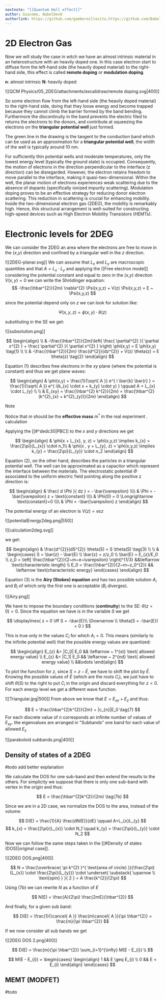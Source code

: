 ```yaml
---
nextnote: "[[Quantum Hall effect]]"
author: Giacomo, BabelDev0
authorlink: https://github.com/gamberoillecito,https://github.com/BabelDev0
---
```

# 2D Electron Gas

Now we will study the case in witch we have an almost intrinsic material in an heterostructure with an heavily doped one. In this case electron start to diffuse form the left-hand side (the heavily doped material) to the right-hand side, this effect is called **remote doping** or **modulation doping**.

**n**: almost intrinsic
**N**: heavily doped

![[QCM Physics/05_2DEG/attachments/excalidraw/remote doping.svg|400]]

So some electron flow from the left-hand side (the heavily doped material) to the right-hand side, doing that they loose energy and become trapped because they cannot climb the barrier formed by the band bending. Furthermore the discontinuity in the band prevents the electric filed to returns the electrons to the donors, and contribute at squeezing the electrons on the **triangular potential well** just formed. 

The green line in the drawing is the tangent to the conduction band which can be used as an approximation for a **triangular potential well**, the width of the well is typically around 10 nm.

For sufficiently thin potential wells and moderate temperatures, only the lowest energy level (typically the ground state) is occupied. Consequently, the motion of electrons in the direction perpendicular to the interface (z direction) can be disregarded. However, the electron retains freedom to move parallel to the interface, making it quasi-two-dimensional. Within the well, the planar motion of electrons experiences weak scattering due to the absence of dopants (specifically ionized impurity scattering). Modulation doping proves to be an effective strategy for reducing donor electron scattering. This reduction in scattering is crucial for enhancing mobility. Inside the two-dimensional electron gas (2DEG), the mobility is remarkably high. Hence, this structural arrangement is well-suited for constructing high-speed devices such as High Electron Mobility Transistors (HEMTs).

# Electronic levels for 2DEG
We can consider the 2DEG an area where the electrons are free to move in the ($x$,$y$) direction and confined by a triangular well in the $z$ direction.

![[2DEG-planar.svg]]
We can assume that $L_{x}$ and $L_{y}$ are macroscopic quantities and that $A = L_{x} \cdot L_{y}$ and applying the [[Free electron model]] considering the potential constant and equal to zero in the ($x$,$y$) direction $V(x,y)=0$ we can write the Shrödinger equation:
$$
-\frac{\hbar^{2}}{2m} \nabla^{2} \Psi(x,y,z) + V(z) \Psi(x,y,z) = E ~ \Psi(x,y,z)
$$

since the potential depend only on $z$ we can look for solution like:

$$
\Psi(x,y,z) = \phi(x,y) \cdot \theta(z)
$$

substituting in the SE we get:

![[subsolution.png]]

$$
\begin{align} \\
 & -\frac{\hbar^{2}}{2m}\left( \frac{ \partial^{2} }{ \partial x^{2} } + \frac{ \partial^{2} }{ \partial x^{2} }  \right) \phi(x,y) = E \phi(x,y) \tag{1} \\ \\
 & -\frac{\hbar^{2}}{2m} \frac{d^{2}}{dz^{2}} + V(z) \theta(z) = E \theta(z) \tag{2}
\end{align}
$$

Equation (1) describes free electrons in the $xy$ plane (where the potential is constant) and thus we get plane waves: 

$$
\begin{align}
 & \phi(x,y) = \frac{1}{\sqrt{ A }} e^{ i \bar{k} \bar{r} } = \frac{1}{\sqrt{ A }} e^{ i(k_{x} \cdot x + k_{y} \cdot y) }  \qquad A = L_{x} \cdot L_{y} \\
 \\
 & E_{xy} = \frac{\hbar^{2} k^{2}}{2m} = \frac{\hbar^{2} (k^{2}_{x} + k^{2}_{y})}{2m}
\end{align}
$$

> [!Note] 
>
Notice that $m$ should be the **effective mass** $m^{*}$ in the real experiment .
calculation

Applying the [[#^dedc30|PBC]] to the $x$ and $y$ directions we get 

$$
\begin{align}
 & \phi(x + L_{x}, y, z) = \phi(x,y,z) \implies k_{x} = \frac{2\pi}{L_{x}} \cdot n_1\\
 & \phi(x , y + L_{y}, z) = \phi(x,y,z) \implies k_{y} = \frac{2\pi}{L_{y}} \cdot n_2
\end{align}
$$

Equation (2), on the other hand, describes the particles in a triangular potential well. The well can be approximated as a capacitor which represent the interface between the materials. The electrostatic potential $\Phi$ associated to the uniform electric field pointing along the positive z direction is:

$$
\begin{align}
 & \frac{ d \Phi }{ dz }  = - \bar{\varepsilon} \\\\
& \Phi = -\bar{\varepsilon} z + \text{constant} \\\\
& \Phi(0) = 0 \Longrightarrow \text{constant}=0 \\\\
& \Phi = -\bar{\varepsilon} z 
\end{align}
$$

The potential energy of an electron is $V(z) = e\varepsilon z$ 

![[potentialEnergy2deg.png|550]]

![[calculation2deg.svg]]

we get:

$$
\begin{align}
 & \frac{d^{2}}{dS^{2}} \theta(S) = S \theta(S) \tag{3} \\ \\
& \begin{cases}
S = \bar{z} - \bar{E}  \\
\bar{z} = z/z_0 \\
\bar{E} = E_{z}/E_0 \\
z_0 = \left[ \frac{\hbar^{2}}{2~m~e~\varepsilon} \right]^{1/3} &&\leftarrow \text{characteristic length} \\
E_0 = \frac{\hbar^{2}}{2~m~z_0^{2}}  && \leftarrow \text{characteristic energy}
\end{cases}
\end{align}
$$

Equation (3) is the **Airy (Stokes) equation** and has two possible solution $A_{i}$ and $B_{i}$ of which only the first one is acceptable ($B_{i}$ diverges).

![[Airy.png]]

We have to impose the boundary conditions (**continuity**) to the SE:  $\theta(z = 0) = 0$. Since the equation we have is in the variable $S$ we get 

$$
\displaylines{
z = 0 \iff S = -\bar{E}\\
\Downarrow \\
\theta(S = -\bar{E}) = 0
}
$$

This is true only in the values $C_{i}$ for which $A_{i} = 0$. This means (similarly to the infinite potential well) that the possible energy values are quantized:

$$
\begin{align}
 E_{z} &= |C_0| E_0 && \leftarrow ~ 1^{st} \text{ allowed energy value} \\
E_{z} &= |C_1| E_0 && \leftarrow ~ 2^{nd} \text{ allowed energy value} \\
 &&\vdots
\end{align}
$$

To plot the function for $z$, since $S = z - \bar{E}$, we have to shift the plot by $\bar{E}$. Knowing the possible values of $\bar{E}$ (which are the roots $C_{i}$), we just have to shift $\theta(S)$ to the right to put $C_{i}$ in the origin and discard everything for $z < 0$.
For each energy level we get a different wave function.

![[Triangular.jpg|500]]
From above we know that $E = E_{xy} + E_{z}$ and thus:

$$
E = \frac{\hbar^{2}k^{2}}{2m} + |c_{n}|E_0 \tag{7}
$$
For each discrete value of $n$ corresponds an infinite number of values of $E_{xy}$. the eigenvalues are arranged in "Subbands" one band for each value of allowed $E_z$ 


![[paraboloid subbands.png|400]]

## Density of states of a 2DEG

#todo add better explanation

We calculate the DOS for one sub-band and then extend the results to the others. For simplicity we suppose that there is only one sub-band with vertex in the origin and thus:

$$
E = \frac{\hbar^{2}k^{2}}{2m} \tag{7b}
$$

Since we are in a 2D case, we normalize the DOS to the area, instead of the volume:

$$
D(E) = \frac{1}{A} \frac{dN(E)}{dE} \qquad A=L_{x}L_{y} 
$$
$$   
k_{x} = \frac{2\pi}{L_{x}} \cdot N_1 \quad k_{y} = \frac{2\pi}{L_{y}} \cdot N_2
$$

Now we can follow the same steps taken in the [[#Density of states (DOS)|original case]].

![[2DEG DOS.png|400]]

$$
N = \frac{\overbrace{ \pi k^{2} }^{ \text{area of circle} }}{\frac{2\pi}{L_{x}} \cdot \frac{2\pi}{L_{y}}} \cdot \underset{ \substack{ \uparrow \\ \text{spin} } }{ 2 } = A \frac{k^{2}}{2\pi}
$$

Using $(7b)$ we can rewrite $N$ as a function of $E$ 

$$
N(E) = \frac{A}{2\pi} \frac{2mE}{\hbar^{2}}
$$

And finally, for a given sub band:

$$
D(E) = \frac{1}{\cancel{ A }} \frac{m\cancel{ A }}{\pi \hbar^{2}} = \frac{m}{\pi \hbar^{2}}
$$

If we now consider all sub bands we get 

![[2DEG DOS 2.png|400]]

$$
D(E) = \frac{m}{\pi \hbar^{2}} \sum_{i=1}^{\infty} M(E - E_{i}) \\
$$

$$
M(E - E_{i}) = \begin{cases}
\begin{align}
1 && E \geq E_{i} \\
0 && E < E_{i}
\end{align}
\end{cases}
$$

## MEMT (MODFET)

#todo 

